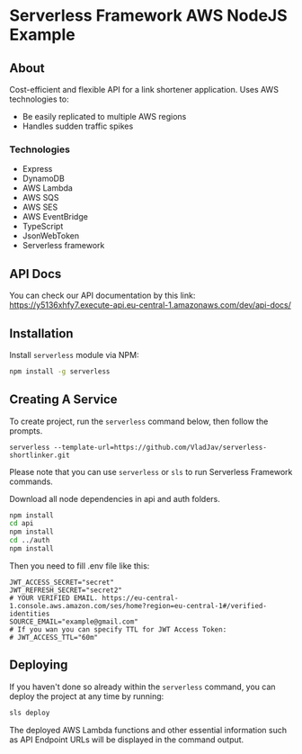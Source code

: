 # Serverless Framework AWS NodeJS Example
## About

Cost-efficient and flexible API for a link shortener application. Uses AWS technologies to:
* Be easily replicated to multiple AWS regions
* Handles sudden traffic spikes

### Technologies
* Express
* DynamoDB
* AWS Lambda
* AWS SQS
* AWS SES
* AWS EventBridge
* TypeScript
* JsonWebToken
* Serverless framework
## API Docs
You can check our API documentation by this link: https://y5136xhfy7.execute-api.eu-central-1.amazonaws.com/dev/api-docs/
## Installation

Install `serverless` module via NPM:

```bash
npm install -g serverless
```

## Creating A Service

To create project, run the `serverless` command below, then follow the prompts.

```base
serverless --template-url=https://github.com/VladJav/serverless-shortlinker.git
```

Please note that you can use `serverless` or `sls` to run Serverless Framework commands.

Download all node dependencies in api and auth folders.
```bash
npm install
cd api
npm install
cd ../auth
npm install
```
Then you need to fill .env file like this:
```dosini
JWT_ACCESS_SECRET="secret"
JWT_REFRESH_SECRET="secret2"
# YOUR VERIFIED EMAIL. https://eu-central-1.console.aws.amazon.com/ses/home?region=eu-central-1#/verified-identities
SOURCE_EMAIL="example@gmail.com"
# If you wan you can specify TTL for JWT Access Token:
# JWT_ACCESS_TTL="60m"
```
## Deploying

If you haven't done so already within the `serverless` command, you can deploy the project at any time by running:

```bash
sls deploy
```

The deployed AWS Lambda functions and other essential information such as API Endpoint URLs will be displayed in the command output.
